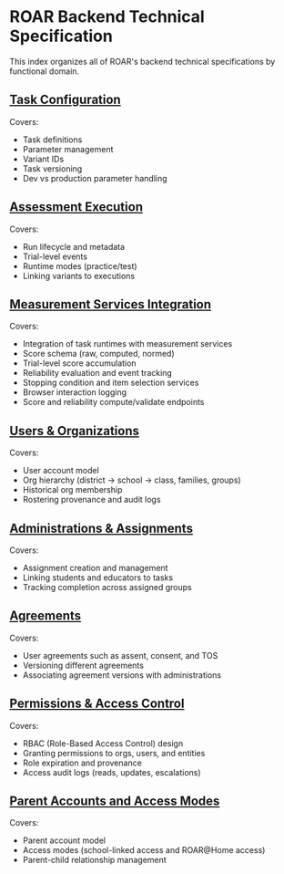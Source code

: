 # ROAR Backend Technical Specification

This index organizes all of ROAR's backend technical specifications by functional domain.

## [Task Configuration](task-configuration.md)

Covers:

- Task definitions
- Parameter management
- Variant IDs
- Task versioning
- Dev vs production parameter handling

## [Assessment Execution](assessment-execution.md)

Covers:

- Run lifecycle and metadata
- Trial-level events
- Runtime modes (practice/test)
- Linking variants to executions

## [Measurement Services Integration](measurement-services.md)

Covers:

- Integration of task runtimes with measurement services
- Score schema (raw, computed, normed)
- Trial-level score accumulation
- Reliability evaluation and event tracking
- Stopping condition and item selection services
- Browser interaction logging
- Score and reliability compute/validate endpoints

## [Users & Organizations](users-orgs.md)

Covers:

- User account model
- Org hierarchy (district → school → class, families, groups)
- Historical org membership
- Rostering provenance and audit logs

## [Administrations & Assignments](administrations-assignments.md)

Covers:

- Assignment creation and management
- Linking students and educators to tasks
- Tracking completion across assigned groups

## [Agreements](agreements.md)

Covers:

- User agreements such as assent, consent, and TOS
- Versioning different agreements
- Associating agreement versions with administrations

## [Permissions & Access Control](permissions.md)

Covers:

- RBAC (Role-Based Access Control) design
- Granting permissions to orgs, users, and entities
- Role expiration and provenance
- Access audit logs (reads, updates, escalations)

## [Parent Accounts and Access Modes](parent-accounts.md)

Covers:

- Parent account model
- Access modes (school-linked access and ROAR@Home access)
- Parent-child relationship management
